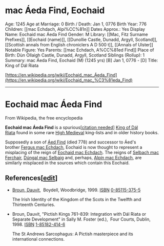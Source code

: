 # mac Áeda Find, Eochaid

Age: 1245
Age at Marriage: 0
Birth / Death: Jan 1, 0776
Birth Year: 776
Children: [[mac Echdach, Alpi%CC%81n]]
Dates Approx.: Yes
Display Name: Eochaid mac Áeda Find
Gender: M
Library: [[Mac, Fitz Surname Prefixes]], [[Eochaid (name)]], [[Dunollie Castle, Dunadd, Argyll, Scotland]], [[Scottish annals from English chroniclers A D 500 t]], [[Annals of Ulster]]
Notable Figure: Yes
Parents: [[mac Echdach, A%CC%81ed Find]]
Place of Birth: Dùn Ollaigh Castle, Dunadd, Argyll, Scotland
Siblings (Rollup): 1
Summary: mac Áeda Find, Eochaid (M) (1245 yrs)
[B] Jan 1, 0776 - [D] 
Title: King of Dál Riata

[https://en.wikipedia.org/wiki/Eochaid_mac_Áeda_Find](https://en.wikipedia.org/wiki/Eochaid_mac_%C3%81eda_Find)

---

# Eochaid mac Áeda Find

From Wikipedia, the free encyclopedia

**Eochaid mac Áeda Find** is a spurious[[citation needed](https://en.wikipedia.org/wiki/Wikipedia:Citation_needed)] [King of Dál Riata](https://en.wikipedia.org/wiki/King_of_D%C3%A1l_Riata) found in some rare [High Medieval](https://en.wikipedia.org/wiki/Scotland_in_the_High_Middle_Ages) king-lists and in older history books.

Supposedly a son of [Áed Find](https://en.wikipedia.org/wiki/%C3%81ed_Find) (died 778) and successor to Áed's brother [Fergus mac Echdach](https://en.wikipedia.org/wiki/Fergus_mac_Echdach), Eochaid is now thought to represent a misplacing of the reign of [Eochaid mac Echdach](https://en.wikipedia.org/wiki/Eochaid_mac_Echdach). The reigns of [Selbach mac Ferchair](https://en.wikipedia.org/wiki/Selbach_mac_Ferchair), [Dúngal mac Selbaig](https://en.wikipedia.org/wiki/D%C3%BAngal_mac_Selbaig) and, perhaps, [Alpín mac Echdach](https://en.wikipedia.org/wiki/Alp%C3%ADn_mac_Echdach), are similarly misplaced in the sources which contain this Eochaid.

## References[[edit](https://en.wikipedia.org/w/index.php?title=Eochaid_mac_%C3%81eda_Find&action=edit&section=1)]

- [Broun, Dauvit](https://en.wikipedia.org/wiki/Dauvit_Broun),  Boydell, Woodbridge, 1999. [ISBN](https://en.wikipedia.org/wiki/ISBN_(identifier)) [0-85115-375-5](https://en.wikipedia.org/wiki/Special:BookSources/0-85115-375-5)

    The Irish Identity of the Kingdom of the Scots in the Twelfth and Thirteenth Centuries.

- Broun, Dauvit, "Pictish Kings 761–839: Integration with Dál Riata or Separate Development" in Sally M. Foster (ed.),  Four Courts, Dublin, 1998. [ISBN](https://en.wikipedia.org/wiki/ISBN_(identifier)) [1-85182-414-6](https://en.wikipedia.org/wiki/Special:BookSources/1-85182-414-6)

    The St Andrews Sarcophagus: A Pictish masterpiece and its international connections.